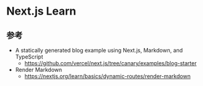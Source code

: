 # Next.js Learn

## 参考

* A statically generated blog example using Next.js, Markdown, and TypeScript
  * https://github.com/vercel/next.js/tree/canary/examples/blog-starter
* Render Markdown
  * https://nextjs.org/learn/basics/dynamic-routes/render-markdown
